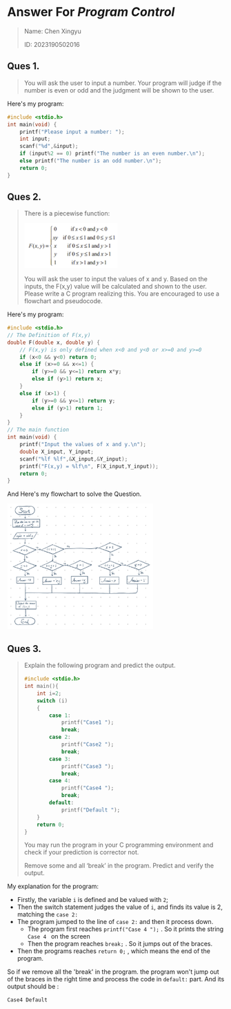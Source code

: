 # Answer For *Program Control*

> Name: Chen Xingyu
>
> ID: 2023190502016

## Ques 1.

> You will ask the user to input a number. Your program will judge if the number is even or odd and  the judgment will be shown to the user. 

Here's my program:

```cpp
#include <stdio.h>
int main(void) {
    printf("Please input a number: ");
    int input;
    scanf("%d",&input);
    if (input%2 == 0) printf("The number is an even number.\n");
    else printf("The number is an odd number.\n");
    return 0;
}
```

## Ques 2.

> There is a piecewise function: 
>
> <img src="./Program%20Control.assets/image-20231013002523297.png" alt="image-20231013002523297" style="zoom:33%;" />
>
> You will ask the user to input the values of x and y. Based on the inputs, the F(x,y) value will be  calculated and shown to the user. Please write a C program realizing this. You are encouraged to use  a flowchart and pseudocode. 

Here's my program:

```cpp
#include <stdio.h>
// The Definition of F(x,y)
double F(double x, double y) {
    // F(x,y) is only defined when x<0 and y<0 or x>=0 and y>=0
    if (x<0 && y<0) return 0;
    else if (x>=0 && x<=1) {
        if (y>=0 && y<=1) return x*y;
        else if (y>1) return x;
    }
    else if (x>1) {
        if (y>=0 && y<=1) return y;
        else if (y>1) return 1;
    }
}
// The main function
int main(void) {
    printf("Input the values of x and y.\n");
    double X_input, Y_input;
    scanf("%lf %lf",&X_input,&Y_input);
    printf("F(x,y) = %lf\n", F(X_input,Y_input));
    return 0;
}
```

And Here's my flowchart to solve the Question.

<img src="./Program%20Control.assets/fbffc44615852e736e720ed50afb2341.jpeg" alt="fbffc44615852e736e720ed50afb2341" style="zoom:33%;" />

## Ques 3.

> Explain the following program and predict the output. 
>
> ```cpp
> #include <stdio.h>
> int main(){ 
>     int i=2;
>     switch (i)
>     {
>         case 1: 
>             printf("Case1 "); 
>             break;
>         case 2: 
>             printf("Case2 ");
>             break;
>         case 3:
>             printf("Case3 ");
>             break;
>         case 4: 
>             printf("Case4 ");
>             break;
>         default:
>             printf("Default ");
>     }
>     return 0;
> }
> ```
>
> You may run the program in your C programming environment and check if your prediction is corrector not. 
>
> Remove some and all ‘break’ in the program. Predict and verify the output.  

My explanation for the program:

- Firstly, the variable `i` is defined and be valued with `2`;
- Then the switch statement judges the value of `i`, and finds its value is 2, matching the `case 2:`
- The program jumped to the line of `case 2:` and then it process down.
  - The program first reaches `printf("Case 4 ");` . So it prints the string `Case 4 ` on the screen
  - Then the program reaches `break;` . So it jumps out of the braces.
- Then the programs reaches `return 0;` , which means the end of the program.

So if we remove all the 'break' in the program. the program won't jump out of the braces in the right time and process the code in `default:` part. And its output should be :

```
Case4 Default 
```


